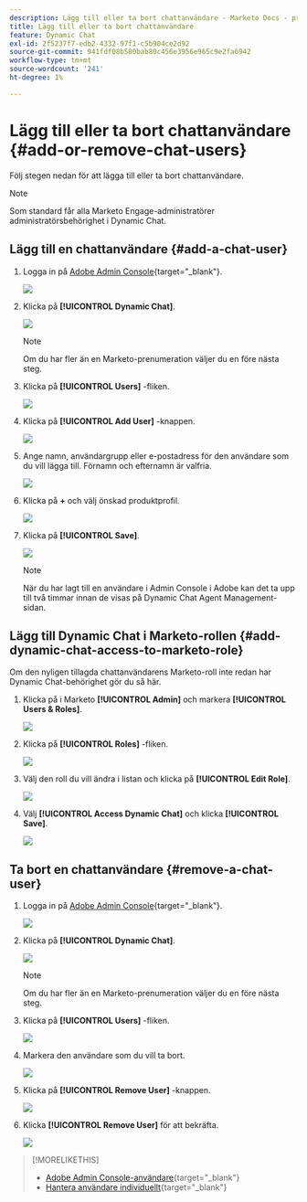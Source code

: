 ```yaml
---
description: Lägg till eller ta bort chattanvändare - Marketo Docs - produktdokumentation
title: Lägg till eller ta bort chattanvändare
feature: Dynamic Chat
exl-id: 2f5237f7-edb2-4332-97f1-c5b904ce2d92
source-git-commit: 941fdf08b580bab80c456e3956e965c9e2fa6942
workflow-type: tm+mt
source-wordcount: '241'
ht-degree: 1%

---
```


# Lägg till eller ta bort chattanvändare {#add-or-remove-chat-users}

Följ stegen nedan för att lägga till eller ta bort chattanvändare.

>[!NOTE]
>
>Som standard får alla Marketo Engage-administratörer administratörsbehörighet i Dynamic Chat.

## Lägg till en chattanvändare {#add-a-chat-user}

1. Logga in på [Adobe Admin Console](https://adminconsole.adobe.com/){target="_blank"}.

   ![](assets/add-or-remove-chat-users-1.png)

1. Klicka på **[!UICONTROL Dynamic Chat]**.

   ![](assets/add-or-remove-chat-users-2.png)

   >[!NOTE]
   >
   >Om du har fler än en Marketo-prenumeration väljer du en före nästa steg.

1. Klicka på **[!UICONTROL Users]** -fliken.

   ![](assets/add-or-remove-chat-users-3.png)

1. Klicka på **[!UICONTROL Add User]** -knappen.

   ![](assets/add-or-remove-chat-users-4.png)

1. Ange namn, användargrupp eller e-postadress för den användare som du vill lägga till. Förnamn och efternamn är valfria.

   ![](assets/add-or-remove-chat-users-5.png)

1. Klicka på **+** och välj önskad produktprofil.

   ![](assets/add-or-remove-chat-users-6.png)

1. Klicka på **[!UICONTROL Save]**.

   ![](assets/add-or-remove-chat-users-7.png)

   >[!NOTE]
   >
   >När du har lagt till en användare i Admin Console i Adobe kan det ta upp till två timmar innan de visas på Dynamic Chat Agent Management-sidan.

## Lägg till Dynamic Chat i Marketo-rollen {#add-dynamic-chat-access-to-marketo-role}

Om den nyligen tillagda chattanvändarens Marketo-roll inte redan har Dynamic Chat-behörighet gör du så här.

1. Klicka på i Marketo **[!UICONTROL Admin]** och markera **[!UICONTROL Users & Roles]**.

   ![](assets/add-or-remove-chat-users-8.png)

1. Klicka på **[!UICONTROL Roles]** -fliken.

   ![](assets/add-or-remove-chat-users-9.png)

1. Välj den roll du vill ändra i listan och klicka på **[!UICONTROL Edit Role]**.

   ![](assets/add-or-remove-chat-users-10.png)

1. Välj **[!UICONTROL Access Dynamic Chat]** och klicka **[!UICONTROL Save]**.

   ![](assets/add-or-remove-chat-users-11.png)

## Ta bort en chattanvändare {#remove-a-chat-user}

1. Logga in på [Adobe Admin Console](https://adminconsole.adobe.com/){target="_blank"}.

   ![](assets/add-or-remove-chat-users-12.png)

1. Klicka på **[!UICONTROL Dynamic Chat]**.

   ![](assets/add-or-remove-chat-users-13.png)

   >[!NOTE]
   >
   >Om du har fler än en Marketo-prenumeration väljer du en före nästa steg.

1. Klicka på **[!UICONTROL Users]** -fliken.

   ![](assets/add-or-remove-chat-users-14.png)

1. Markera den användare som du vill ta bort.

   ![](assets/add-or-remove-chat-users-15.png)

1. Klicka på **[!UICONTROL Remove User]** -knappen.

   ![](assets/add-or-remove-chat-users-16.png)

1. Klicka **[!UICONTROL Remove User]** för att bekräfta.

   ![](assets/add-or-remove-chat-users-17.png)

>[!MORELIKETHIS]
>
>* [Adobe Admin Console-användare](https://helpx.adobe.com/enterprise/using/users.html){target="_blank"}
>* [Hantera användare individuellt](https://helpx.adobe.com/enterprise/using/manage-users-individually.html){target="_blank"}

